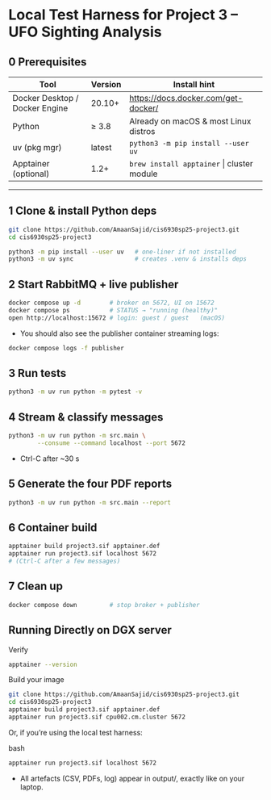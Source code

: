 # Local Test Harness for Project 3 – UFO Sighting Analysis


## 0  Prerequisites

| Tool | Version | Install hint |
|------|---------|--------------|
| Docker Desktop / Docker Engine | 20.10+ | https://docs.docker.com/get-docker/ |
| Python | ≥ 3.8 | Already on macOS & most Linux distros |
| uv (pkg mgr) | latest | `python3 -m pip install --user uv` |
| Apptainer (optional) | 1.2+ | `brew install apptainer` \| cluster module |

---

## 1  Clone & install Python deps

```bash
git clone https://github.com/AmaanSajid/cis6930sp25-project3.git
cd cis6930sp25-project3

python3 -m pip install --user uv   # one-liner if not installed
python3 -m uv sync                 # creates .venv & installs deps
```


## 2  Start RabbitMQ + live publisher
```bash
docker compose up -d        # broker on 5672, UI on 15672
docker compose ps           # STATUS → "running (healthy)"
open http://localhost:15672 # login: guest / guest   (macOS)
```

- You should also see the publisher container streaming logs:
```bash
docker compose logs -f publisher
```

## 3  Run tests
```bash
python3 -m uv run python -m pytest -v
```

## 4  Stream & classify messages
```bash
python3 -m uv run python -m src.main \
        --consume --command localhost --port 5672
```
- Ctrl-C after ~30 s

## 5  Generate the four PDF reports
```bash
python3 -m uv run python -m src.main --report
```

## 6  Container build
```bash
apptainer build project3.sif apptainer.def
apptainer run project3.sif localhost 5672
# (Ctrl-C after a few messages)
```

## 7  Clean up
```bash
docker compose down         # stop broker + publisher
```

## Running Directly on DGX server
Verify

```bash
apptainer --version
```
Build your image
```bash
git clone https://github.com/AmaanSajid/cis6930sp25-project3.git
cd cis6930sp25-project3
apptainer build project3.sif apptainer.def
apptainer run project3.sif cpu002.cm.cluster 5672
```

Or, if you’re using the local test harness:

bash
```bash
apptainer run project3.sif localhost 5672
```

- All artefacts (CSV, PDFs, log) appear in output/, exactly like on your laptop.

